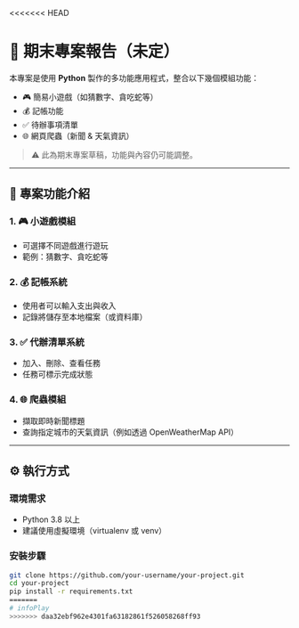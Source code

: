 <<<<<<< HEAD
# 🧪 期末專案報告（未定）

本專案是使用 **Python** 製作的多功能應用程式，整合以下幾個模組功能：

- 🎮 簡易小遊戲（如猜數字、貪吃蛇等）
- 💰 記帳功能
- ✅ 待辦事項清單
- 🌐 網頁爬蟲（新聞 & 天氣資訊）

> ⚠️ 此為期末專案草稿，功能與內容仍可能調整。

---

## 📌 專案功能介紹

### 1. 🎮 小遊戲模組
- 可選擇不同遊戲進行遊玩
- 範例：猜數字、貪吃蛇等

### 2. 💰 記帳系統
- 使用者可以輸入支出與收入
- 記錄將儲存至本地檔案（或資料庫）

### 3. ✅ 代辦清單系統
- 加入、刪除、查看任務
- 任務可標示完成狀態

### 4. 🌐 爬蟲模組
- 擷取即時新聞標題
- 查詢指定城市的天氣資訊（例如透過 OpenWeatherMap API）

---

## ⚙️ 執行方式

### 環境需求

- Python 3.8 以上
- 建議使用虛擬環境（virtualenv 或 venv）

### 安裝步驟

```bash
git clone https://github.com/your-username/your-project.git
cd your-project
pip install -r requirements.txt
=======
# infoPlay
>>>>>>> daa32ebf962e4301fa63182861f526058268ff93
